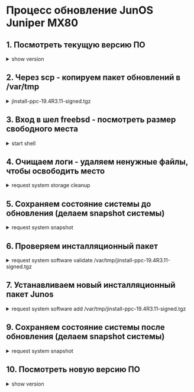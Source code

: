 # Процесс обновление JunOS Juniper MX80  


##  1. Посмотреть текущую версию ПО
<details><summary>show version</summary>
<p>

```bash
admin@MBR> show version 
	Hostname: MBR

	Model: mx80
	Junos: 15.1R7.8
	JUNOS Base OS boot [15.1R7.8]
	JUNOS Base OS Software Suite [15.1R7.8]
	JUNOS Crypto Software Suite [15.1R7.8]
	JUNOS Packet Forwarding Engine Support (MX80) [15.1R7.8]
	JUNOS Web Management [15.1R7.8]
	JUNOS Online Documentation [15.1R7.8]
	JUNOS Services Application Level Gateways [15.1R7.8]
	JUNOS Services Jflow Container package [15.1R7.8]
	JUNOS Services Stateful Firewall [15.1R7.8]
	JUNOS Services NAT [15.1R7.8]
	JUNOS Services RPM [15.1R7.8]
	JUNOS Services Captive Portal and Content Delivery Container package [15.1R7.8]
	JUNOS Macsec Software Suite [15.1R7.8]
	JUNOS Services Crypto [15.1R7.8]
	JUNOS Services IPSec [15.1R7.8]
	JUNOS Kernel Software Suite [15.1R7.8]
```
</p>
</details>

##  2. Через scp - копируем пакет обновлений в /var/tmp 
<details><summary>jinstall-ppc-19.4R3.11-signed.tgz</summary>
<p>
</p>
</details>

##  3. Вход в шел freebsd - посмотреть размер свободного места
<details><summary>start shell</summary>
<p>

```bash
admin@MBR> start shell    
	% ls -la /var/tmp
		total 789184
		drwxrwxrwt   7 root   field        512 Feb 15 18:53 .
		drwxr-xr-x  34 root   wheel       1024 Feb 16  2020 ..
		drwxr-xr-x   2 root   field        512 Feb 15 17:23 gres-tp
		drwxrwxrwx   2 root   wheel        512 Jan 24  2019 install
		-rw-r--r--   1 admin  field  403906746 Feb 11 16:34 jinstall-ppc-19.4R3.11-signed.tgz
		drwxrwxrwx   2 root   wheel        512 Feb 22  2018 pics
		-r--r--r--   1 root   field        237 Jan 24  2019 preinstall_boot_loader.conf
		drwxr-xr-x   2 root   field        512 Feb 15 17:23 rtsdb
		drwxrwxrwt   2 root   wheel        512 Jan 24  2019 vi.recover
	% df -h
		Filesystem             Size    Used   Avail Capacity  Mounted on
		/dev/da0s1a            885M    226M    588M    28%    /
		devfs                  1.0K    1.0K      0B   100%    /dev
		/dev/md0                63M     63M      0B   100%    /packages/mnt/jbase
		/dev/md1               260M    260M      0B   100%    /packages/mnt/jkernel-ppc-15.1R7.8
		/dev/md2               167M    167M      0B   100%    /packages/mnt/jpfe-MX80-15.1R7.8
		/dev/md3                12M     12M      0B   100%    /packages/mnt/jdocs-15.1R7.8
		/dev/md4               115M    115M      0B   100%    /packages/mnt/jroute-ppc-15.1R7.8
		/dev/md5                29M     29M      0B   100%    /packages/mnt/jcrypto-ppc-15.1R7.8
		/dev/md6               270K    270K      0B   100%    /packages/mnt/jmacsec-15.1R7.8
		/dev/md7                26M     26M      0B   100%    /packages/mnt/jweb-ppc-15.1R7.8
		/dev/md8               2.8G     10K    2.6G     0%    /tmp
		/dev/md9               2.8G    2.3M    2.6G     0%    /mfs
		/dev/da0s1e             98M     34K     90M     0%    /config
		procfs                 4.0K    4.0K      0B   100%    /proc
		/dev/da1s1f            2.8G    437M    2.2G    17%    /var
		/var/jails/rest-api    2.8G    437M    2.2G    17%    /packages/mnt/jroute-ppc-15.1R7.8/web-api/var
		/var/jail              2.8G    437M    2.2G    17%    /packages/mnt/jweb-ppc-15.1R7.8/jail/var
		/var/log               2.8G    437M    2.2G    17%    /packages/mnt/jweb-ppc-15.1R7.8/jail/var/log
		devfs                  1.0K    1.0K      0B   100%    /packages/mnt/jweb-ppc-15.1R7.8/jail/dev

```
</p>
</details>

##  4. Очищаем логи - удаляем ненужные файлы, чтобы освободить место
<details><summary>request system storage cleanup</summary>
<p>
</p>
</details>

##  5. Cохраняем состояние системы  до обновления (делаем snapshot системы)
<details><summary>request system snapshot </summary>
<p>
```bash
> request system snapshot 
	Verifying compatibility of destination media partitions...
	Running newfs (899MB) on internal media  / partition (da1s1a)...
	Running newfs (100MB) on internal media  /config partition (da1s1e)...
	Copying '/dev/da0s1a' to '/dev/da1s1a' .. (this may take a few minutes)
	Copying '/dev/da0s1e' to '/dev/da1s1e' .. (this may take a few minutes)
	The following filesystems were archived: / /config
```
</p>
</details>

##  6. Проверяем инсталляционный пакет
<details><summary>request system software validate /var/tmp/jinstall-ppc-19.4R3.11-signed.tgz</summary>
<p>
```bash
admin@MBR> request system software validate /var/tmp/jinstall-ppc-19.4R3.11-signed.tgz
	Checking compatibility with configurationalidate /var/tmp/jinstall-ppc-19.4R3.11-signed.tgz     
	Initializing...
	Using jbase-ppc-15.1R7.8
	Verified manifest signed by PackageProductionEc_2018 method ECDSA256+SHA256
	Using /var/tmp/jinstall-ppc-19.4R3.11-signed.tgz
	Verified jinstall-ppc-19.4R3.11.tgz signed by PackageProductionECP256_2020 method ECDSA256+SHA256
	Using jinstall-ppc-19.4R3.11.tgz
	Using jbundle-ppc-19.4R3.11.tgz
	Checking jbundle-ppc requirements on /
	Using jbase-ppc-19.4R3.11.tgz
	Verified manifest signed by PackageProductionECP256_2020 method ECDSA256+SHA256
	Verified jbase-ppc-19.4R3.11 signed by PackageProductionECP256_2020 method ECDSA256+SHA256
	Using /var/v/c/tmp/jbundle-ppc/jboot-ppc-19.4R3.11.tgz
	Using jcrypto-dp-support-19.4R3.11.tgz
	Verified manifest signed by PackageProductionECP256_2020 method ECDSA256+SHA256
	Verified jcrypto-dp-support-19.4R3.11 signed by PackageProductionECP256_2020 method ECDSA256+SHA256
	Using jcrypto-ppc-19.4R3.11.tgz
	Verified manifest signed by PackageProductionECP256_2020 method ECDSA256+SHA256
	Verified jcrypto-ppc-19.4R3.11 signed by PackageProductionECP256_2020 method ECDSA256+SHA256
	Using jdocs-19.4R3.11.tgz
	Verified manifest signed by PackageProductionECP256_2020 method ECDSA256+SHA256
	Verified jdocs-19.4R3.11 signed by PackageProductionECP256_2020 method ECDSA256+SHA256
	Using jkernel-ppc-19.4R3.11.tgz
	Verified manifest signed by PackageProductionECP256_2020 method ECDSA256+SHA256
	Verified jkernel-ppc-19.4R3.11 signed by PackageProductionECP256_2020 method ECDSA256+SHA256
	Using jmacsec-19.4R3.11.tgz
	Verified manifest signed by PackageProductionECP256_2020 method ECDSA256+SHA256
	Verified jmacsec-19.4R3.11 signed by PackageProductionECP256_2020 method ECDSA256+SHA256
	Using jpfe-ppc-19.4R3.11.tgz
	Verified SHA1 checksum of jpfe-ACX-19.4R3.11.tgz
	Verified SHA1 checksum of jpfe-MX104-19.4R3.11.tgz
	Verified SHA1 checksum of jpfe-MX80-19.4R3.11.tgz
	Verified manifest signed by PackageProductionECP256_2020 method ECDSA256+SHA256
	Verified jpfe-MX80-19.4R3.11 signed by PackageProductionECP256_2020 method ECDSA256+SHA256
	Using jroute-ppc-19.4R3.11.tgz
	Verified manifest signed by PackageProductionECP256_2020 method ECDSA256+SHA256
	Verified jroute-ppc-19.4R3.11 signed by PackageProductionECP256_2020 method ECDSA256+SHA256
	Using jsd-powerpc-19.4R3.11-jet-1.tgz
	Verified manifest signed by PackageProductionECP256_2020 method ECDSA256+SHA256
	Verified jsd-powerpc-19.4R3.11-jet-1 signed by PackageProductionECP256_2020 method ECDSA256+SHA256
	Using jsdn-powerpc-19.4R3.11.tgz
	Verified manifest signed by PackageProductionECP256_2020 method ECDSA256+SHA256
	Verified jsdn-powerpc-19.4R3.11 signed by PackageProductionECP256_2020 method ECDSA256+SHA256
	Using jservices-crypto-ppc-19.4R3.11.tgz
	Using jservices-ppc-19.4R3.11.tgz
	Using jweb-ppc-19.4R3.11.tgz
	Verified manifest signed by PackageProductionECP256_2020 method ECDSA256+SHA256
	Verified jweb-ppc-19.4R3.11 signed by PackageProductionECP256_2020 method ECDSA256+SHA256
	Using py-base-powerpc-19.4R3.11.tgz
	Verified py-base-powerpc-19.4R3.11 signed by PackageProductionECP256_2020 method ECDSA256+SHA256
	Verified manifest signed by PackageProductionECP256_2020 method ECDSA256+SHA256
	Verified py-base-powerpc-19.4R3.11 signed by PackageProductionECP256_2020 method ECDSA256+SHA256
	Using py-base2-powerpc-19.4R3.11.tgz
	Verified py-base2-powerpc-19.4R3.11 signed by PackageProductionECP256_2020 method ECDSA256+SHA256
	Verified manifest signed by PackageProductionECP256_2020 method ECDSA256+SHA256
	Verified py-base2-powerpc-19.4R3.11 signed by PackageProductionECP256_2020 method ECDSA256+SHA256
	Using py-extensions-powerpc-19.4R3.11.tgz
	Verified py-extensions-powerpc-19.4R3.11 signed by PackageProductionECP256_2020 method ECDSA256+SHA256
	Verified manifest signed by PackageProductionECP256_2020 method ECDSA256+SHA256
	Verified py-extensions-powerpc-19.4R3.11 signed by PackageProductionECP256_2020 method ECDSA256+SHA256
	Using py-extensions2-powerpc-19.4R3.11.tgz
	Verified py-extensions2-powerpc-19.4R3.11 signed by PackageProductionECP256_2020 method ECDSA256+SHA256
	Verified manifest signed by PackageProductionECP256_2020 method ECDSA256+SHA256
	Verified py-extensions2-powerpc-19.4R3.11 signed by PackageProductionECP256_2020 method ECDSA256+SHA256
	Hardware Database regeneration succeeded
	Validating against /config/juniper.conf.gz
	mgd: commit complete
	Validation succeeded
```
</p>
</details>

##  7. Устанавливаем новый инсталляционный пакет Junos
<details><summary>request system software add /var/tmp/jinstall-ppc-19.4R3.11-signed.tgz</summary>
<p>
```bash
admin@MBR> request system software add /var/tmp/jinstall-ppc-19.4R3.11-signed.tgz          
	NOTICE: Validating configuration against jinstall-ppc-19.4R3.11-signed.tgz.
	NOTICE: Use the 'no-validate' option to skip this if desired.
	Checking compatibility with configuration
	Initializing...
	Using jbase-ppc-15.1R7.8
	Verified manifest signed by PackageProductionEc_2018 method ECDSA256+SHA256
	Using /var/tmp/jinstall-ppc-19.4R3.11-signed.tgz
	Verified jinstall-ppc-19.4R3.11.tgz signed by PackageProductionECP256_2020 method ECDSA256+SHA256
	Using jinstall-ppc-19.4R3.11.tgz
	Using jbundle-ppc-19.4R3.11.tgz
	Checking jbundle-ppc requirements on /
	Using jbase-ppc-19.4R3.11.tgz
	Verified manifest signed by PackageProductionECP256_2020 method ECDSA256+SHA256
	Verified jbase-ppc-19.4R3.11 signed by PackageProductionECP256_2020 method ECDSA256+SHA256
	Using /var/v/c/tmp/jbundle-ppc/jboot-ppc-19.4R3.11.tgz
	Using jcrypto-dp-support-19.4R3.11.tgz
	Verified manifest signed by PackageProductionECP256_2020 method ECDSA256+SHA256
	Verified jcrypto-dp-support-19.4R3.11 signed by PackageProductionECP256_2020 method ECDSA256+SHA256
	Using jcrypto-ppc-19.4R3.11.tgz
	Verified manifest signed by PackageProductionECP256_2020 method ECDSA256+SHA256
	Verified jcrypto-ppc-19.4R3.11 signed by PackageProductionECP256_2020 method ECDSA256+SHA256
	Using jdocs-19.4R3.11.tgz
	Verified manifest signed by PackageProductionECP256_2020 method ECDSA256+SHA256
	Verified jdocs-19.4R3.11 signed by PackageProductionECP256_2020 method ECDSA256+SHA256
	Using jkernel-ppc-19.4R3.11.tgz
	Verified manifest signed by PackageProductionECP256_2020 method ECDSA256+SHA256
	Verified jkernel-ppc-19.4R3.11 signed by PackageProductionECP256_2020 method ECDSA256+SHA256
	Using jmacsec-19.4R3.11.tgz
	Verified manifest signed by PackageProductionECP256_2020 method ECDSA256+SHA256
	Verified jmacsec-19.4R3.11 signed by PackageProductionECP256_2020 method ECDSA256+SHA256
	Using jpfe-ppc-19.4R3.11.tgz
	Verified SHA1 checksum of jpfe-ACX-19.4R3.11.tgz
	Verified SHA1 checksum of jpfe-MX104-19.4R3.11.tgz
	Verified SHA1 checksum of jpfe-MX80-19.4R3.11.tgz
	Verified manifest signed by PackageProductionECP256_2020 method ECDSA256+SHA256
	Verified jpfe-MX80-19.4R3.11 signed by PackageProductionECP256_2020 method ECDSA256+SHA256
	Using jroute-ppc-19.4R3.11.tgz
	Verified manifest signed by PackageProductionECP256_2020 method ECDSA256+SHA256
	Verified jroute-ppc-19.4R3.11 signed by PackageProductionECP256_2020 method ECDSA256+SHA256
	Using jsd-powerpc-19.4R3.11-jet-1.tgz
	Verified manifest signed by PackageProductionECP256_2020 method ECDSA256+SHA256
	Verified jsd-powerpc-19.4R3.11-jet-1 signed by PackageProductionECP256_2020 method ECDSA256+SHA256
	Using jsdn-powerpc-19.4R3.11.tgz
	Verified manifest signed by PackageProductionECP256_2020 method ECDSA256+SHA256
	Verified jsdn-powerpc-19.4R3.11 signed by PackageProductionECP256_2020 method ECDSA256+SHA256
	Using jservices-crypto-ppc-19.4R3.11.tgz
	Using jservices-ppc-19.4R3.11.tgz
	Using jweb-ppc-19.4R3.11.tgz
	Verified manifest signed by PackageProductionECP256_2020 method ECDSA256+SHA256
	Verified jweb-ppc-19.4R3.11 signed by PackageProductionECP256_2020 method ECDSA256+SHA256
	Using py-base-powerpc-19.4R3.11.tgz
	Verified py-base-powerpc-19.4R3.11 signed by PackageProductionECP256_2020 method ECDSA256+SHA256
	Verified manifest signed by PackageProductionECP256_2020 method ECDSA256+SHA256
	Verified py-base-powerpc-19.4R3.11 signed by PackageProductionECP256_2020 method ECDSA256+SHA256
	Using py-base2-powerpc-19.4R3.11.tgz
	Verified py-base2-powerpc-19.4R3.11 signed by PackageProductionECP256_2020 method ECDSA256+SHA256
	Verified manifest signed by PackageProductionECP256_2020 method ECDSA256+SHA256
	Verified py-base2-powerpc-19.4R3.11 signed by PackageProductionECP256_2020 method ECDSA256+SHA256
	Using py-extensions-powerpc-19.4R3.11.tgz
	Verified py-extensions-powerpc-19.4R3.11 signed by PackageProductionECP256_2020 method ECDSA256+SHA256
	Verified manifest signed by PackageProductionECP256_2020 method ECDSA256+SHA256
	Verified py-extensions-powerpc-19.4R3.11 signed by PackageProductionECP256_2020 method ECDSA256+SHA256
	Using py-extensions2-powerpc-19.4R3.11.tgz
	Verified py-extensions2-powerpc-19.4R3.11 signed by PackageProductionECP256_2020 method ECDSA256+SHA256
	Verified manifest signed by PackageProductionECP256_2020 method ECDSA256+SHA256
	Verified py-extensions2-powerpc-19.4R3.11 signed by PackageProductionECP256_2020 method ECDSA256+SHA256
	Hardware Database regeneration succeeded
	Validating against /config/juniper.conf.gz
	mgd: commit complete
	Validation succeeded
	Installing package '/var/tmp/jinstall-ppc-19.4R3.11-signed.tgz' ...
	Verified jinstall-ppc-19.4R3.11.tgz signed by PackageProductionECP256_2020 method ECDSA256+SHA256
	Adding jinstall-ppc...

	WARNING:     This package will load JUNOS 19.4R3.11 software.
	WARNING:     It will save JUNOS configuration files, and SSH keys
	WARNING:     (if configured), but erase all other files and information
	WARNING:     stored on this machine.  It will attempt to preserve dumps
	WARNING:     and log files, but this can not be guaranteed.  This is the
	WARNING:     pre-installation stage and all the software is loaded when
	WARNING:     you reboot the system.
	
	Saving the config files ...
	NOTICE: uncommitted changes have been saved in /var/db/config/juniper.conf.pre-install
	Installing the bootstrap installer ...
	
	WARNING:     A REBOOT IS REQUIRED TO LOAD THIS SOFTWARE CORRECTLY. Use the
	WARNING:     'request system reboot' command when software installation is
	WARNING:     complete. To abort the installation, do not reboot your system,
	WARNING:     instead use the 'request system software delete jinstall'
	WARNING:     command as soon as this operation completes.
	
	Saving package file in /var/sw/pkg/jinstall-ppc-19.4R3.11-signed.tgz ...
	Saving state for rollback ...
```
</p>
</details>

##  8. Перезагружаем систему
<details><summary>request system reboot</summary>
<p>
​```bash
request system reboot
   ==================================================================================

		MBR
	 (ttyu0)
	
		login:
		MBR
	 (ttyu0)
	
		login:
		MBR
	 (ttyu0)
	
		login: 
		MBR
	 (ttyu0)
	
		logiadmin
		Password:
	
		--- JUNOS 15.1R7.8 built 2018-04-27 20:48:29 UTC
		admin@MBR
	>                                                                                                                                                                                                                              
		*** FINAL System shutdown message from admin@MBR
	 ***
	
		System going down IMMEDIATELY


		FWaiting (max 60 seconds) for system process `vnlru_mem' to stop...done
		Waiting (max 60 seconds) for system process `vnlru' to stop...done
		Waiting (max 60 seconds) for system process `bufdaemon' to stop...done
		Waiting (max 60 seconds) for system process `syncer' to stop...
		Syncing disks, vnodes remaining...0 0 0 done
	
		syncing disks... All buffers synced.
		Uptime: 365d14h47m17s
		recorded reboot as normal shutdown
		Rebooting...
		I2C:   ready


		U-Boot 1.1.6 (Feb  3 2010 - 11:57:02)
	
		CPU:   8572, Version: 2.1, (0x80e00021)
		Core0:  E500, Version: 3.0, (0x80210030)
		Clock Configuration:
		       CPU0:1333 MHz,        CPU1:1333 MHz, CCB: 533 MHz,
		       DDR: 267 MHz (533 MT/s data rate) (Synchronous), LBC:  33 MHz
		L1:    D-cache 32 kB enabled
		       I-cache 32 kB enabled
		Board: MX80 1.12
		CPLD:  Version 0x1d
		DRAM:  Initializing  -     DDR: 2048 MB
		Testing DRAM from 0x00000000 to 0x80000000
		DRAM test phase 1:
		DRAM test phase 2:
		DRAM test passed.
		Now running in RAM - U-Boot at: 0ffa0000
		Enable CPLD Watchdog
		POST: U-boot memory location PASSED
	
		Scaning PCIE bus:
	
		Scanning PCI Express` Bus .. for bus 0
		    Found(0.0.0), (0x1957,0x41) Class(0xb20) :MPC8572 PCIE Controller
		    BAR0 = 0xc0000000
	
		Scanning PCI Express` Bus .. for bus 1
		    Found(1.0.0), (0x10b5,0x8112) Class(0x604) :PEX8112 PCIe-to-PCI Bridge
		    BAR0 = 0xc0100000    BAR1 = 0x0
	
		Scanning PCI Express` Bus .. for bus 2
		    Found(2.1.0), (0x1033,0x35) Class(0xc03) :uPD720101/2 USB(OHCI) Controller
		    BAR0 = 0xc0200000
		    Found(2.1.1), (0x1033,0xe0) Class(0xc03) :uPD720101/2 USB(EHCI) Controller
		    BAR0 = 0xc0201000
		 ----------- PCIE scan complete, last bus = 2 ------------
	
		FLASH:  8 MB
		L2 cache 1MB: enabled
		In:    serial
		Out:   serial
		Err:   serial
		USB:   scanning bus for devices... 3 USB Device(s) found
		       scanning bus for storage devices... 2 Storage Device(s) found
		Net:   fxp0: PHY is Marvell 88E1112S (1410c97)
		me0, em0, fxp0 [PRIME], em1


		ELF file is 32 bit
		Loading .text @ 0x00010080 (176156 bytes)
		Loading .rodata @ 0x0003b09c (14008 bytes)
		Loading .rodata.str1.4 @ 0x0003e754 (15716 bytes)
		Loading set_Xcommand_set @ 0x000424b8 (88 bytes)
		Loading .rodata.cst4 @ 0x00042510 (12 bytes)
		Loading .data @ 0x00043000 (13896 bytes)
		Loading .sdata @ 0x00046648 (80 bytes)
		Clearing .sbss @ 0x00046698 (264 bytes)
		Clearing .bss @ 0x000467a0 (9232 bytes)
		## Starting application at 0x00010080 ...
		Consoles: U-Boot console
		Will try to boot from
		USB
		nand-flash0
		nand-flash1
	
		FreeBSD/PowerPC U-Boot bootstrap loader, Revision 2.2
		(vaidyasd@svl-junos-pool69.juniper.net, Wed Feb  3 09:50:07 PST 2010)
		Memory: 2048MB
		Trying to boot from nand-flash0
		Loading /boot/defaults/loader.conf
		/boot/installer text=0x85f194 data=0x58ec8+0xac700 syms=[0x4+0x7a680+0x4+0xbed0a]
		|
		Hit [Enter] to boot immediately, or space bar for command prompt.
		Booting [/boot/installer]...
		Kernel entry at 0xa00000e0 ...
		GDB: debug ports: uart
		GDB: current port: uart
		KDB: debugger backends: ddb gdb
		KDB: current backend: ddb
		platform_early_bootinit: MX-PPC Series Early Boot Initialization
		mxppc_set_re_type: hw.board.type is MX80
		mxppc_set_re_type: REtype:78, model:mx80, model:MX80, i2cid:2447
		WDOG initialized
		Copyright (c) 1996-2020, Juniper Networks, Inc.
		All rights reserved.
		Copyright (c) 1992-2007 The FreeBSD Project.
		Copyright (c) 1979, 1980, 1983, 1986, 1988, 1989, 1991, 1992, 1993, 1994
		        The Regents of the University of California. All rights reserved.
		FreeBSD is a registered trademark of The FreeBSD Foundation.
		JUNOS 19.4R3.11 #0: 2020-10-08 21:55:46 UTC
		    builder@qnc-jre-emake1t.juniper.net:/volume/build/junos/19.4/release/19.4R3.11/obj/powerpc/junos/bsd/kernels/MFS-PPC/kernel
		Timecounter "decrementer" frequency 66666666 Hz quality 0
		cpu0: Freescale e500v2 core revision 3.0
		cpu0: HID0 80004000<EMCP,TBEN>
		real memory  = 2084569088 (1988 MB)
		avail memory = 2044055552 (1949 MB)
		netisr_init: forcing maxthreads from 4 to 1
		ETHERNET SOCKET BRIDGE initialising
		Initializing M/T/EX platform properties ..
		nexus0: <Powerpc Nexus device>
		ocpbus0: <on-chip peripheral bus> on nexus0
		openpic0: <OpenPIC in on-chip peripheral bus> iomem 0xf7f40000-0xf7f600b3 on ocpbus0
		uart0: <16550 or compatible> iomem 0xf7f04500-0xf7f0450f irq 58 on ocpbus0
		uart0: console (9600,n,8,1)
		uart1: <16550 or compatible> iomem 0xf7f04600-0xf7f0460f irq 58 on ocpbus0
		lbc0: <Freescale Local Bus Controller> iomem 0xf7f05000-0xf7f05fff,0xf8000000-0xffffffff irq 20,21,22,24 on ocpbus0
		cfi0: <AMD/Fujitsu - 8MB> iomem 0xff800000-0xffffffff on lbc0
		tbbcpld0 iomem 0xff700000-0xff7fffff on lbc0
		tbbcpld_attach: 1st IRQ alloc; start:4 end:4 flags:7
		tbbcpld_attach: 2st IRQ alloc; start:6 end:6 flags:7
		uart2: <16750 or compatible> iomem 0xff600000-0xff600007 on lbc0
		i2c0: <MPC85XX OnChip i2c Controller> iomem 0xf7f03000-0xf7f03014 irq 59 on ocpbus0
		ds1672 rtc0: <DS1672 RTC> on i2c0
		i2c1: <MPC85XX OnChip i2c Controller> iomem 0xf7f03100-0xf7f03114 irq 59 on ocpbus0
		tsec0: <eTSEC ethernet controller> iomem 0xf7f24000-0xf7f24fff irq 45,46,50 on ocpbus0
		tsec0: hardware MAC address 02:00:00:00:00:0b
		miibus0: <MII bus> on tsec0
		gentbi0: <Generic ten-bit interface> on miibus0
		gentbi0:  1000baseSX-FDX, 1000baseT-FDX, auto
		tsec1: <eTSEC ethernet controller> iomem 0xf7f25000-0xf7f25fff irq 51,52,56 on ocpbus0
		tsec1: hardware MAC address 02:00:00:00:00:04
		miibus1: <MII bus> on tsec1
		gentbi1: <Generic ten-bit interface> on miibus1
		gentbi1:  1000baseSX-FDX, 1000baseT-FDX, auto
		tsec2: <eTSEC ethernet controller> iomem 0xf7f26000-0xf7f26fff irq 47,48,49 on ocpbus0
		tsec2: hardware MAC address 5c:5e:ab:09:61:ff
		miibus2: <MII bus> on tsec2
		e1000phy0: <Marvell 88E1112 Gigabit PHY> on miibus2
		e1000phy0:  10baseT, 10baseT-FDX, 100baseTX, 100baseTX-FDX, 1000baseTX-FDX, auto
		tsec3: <eTSEC ethernet controller> iomem 0xf7f27000-0xf7f27fff irq 53,54,55 on ocpbus0
		tsec3: hardware MAC address 02:00:02:00:00:04
		miibus3: <MII bus> on tsec3
		gentbi2: <Generic ten-bit interface> on miibus3
		gentbi2:  1000baseSX-FDX, 1000baseT-FDX, auto
		pcib0: <Freescale MPC8572 PCI Express host controller> iomem 0xf7f09000-0xf7f09fff,0xe8000000-0xebffffff on ocpbus0
		pci0: <PCI bus> on pcib0
		pcib1: <PCI-PCI bridge> mem 0xe8000000-0xe80fffff at device 0.0 on pci0
		pci1: <PCI bus> on pcib1
		pcib2: <PCI-PCI bridge> mem 0xe8100000-0xe810ffff irq 0 at device 0.0 on pci1
		pci2: <PCI bus> on pcib2
		pci2: <serial bus, USB> at device 1.0 (no driver attached)
		ehci0: <NEC uPD 72010x USB 2.0 controller> mem 0xe8200000-0xe82000ff irq 21 at device 1.1 on pci2
		usb0: EHCI version 1.0
		usb0: <NEC uPD 72010x USB 2.0 controller> on ehci0
		usb0: USB revision 2.0
		uhub0: NEC EHCI root hub, class 9/0, rev 2.00/1.00, addr 1
		uhub0: 3 ports with 3 removable, self powered
		umass0: ATP Electronics ATP IG eUSB SSD, rev 2.00/11.00, addr 2
		umass1: ATP Electronics ATP IG eUSB SSD, rev 2.00/11.00, addr 3
		Initializing product: 88 ..
		Initializing MX-PPC platform mastership..
		Registering tcp_platform_dependent = tcp_handle_special_ports
		md0: Preloaded image </boot/modules/mdimg> 32723456 bytes at 0xa0a9e95c
		da0 at umass-sim0 bus 0 target 0 lun 0
		da0: <ATP ATP IG eUSB SSD 1100> Fixed Direct Access SCSI-0 device
		da0: 40.000MB/s transfers
		da0: 3920MB (8028160 512 byte sectors: 255H 63S/T 499C)
		da1 at umass-sim1 bus 1 target 0 lun 0
		da1: <ATP ATP IG eUSB SSD 1100> Fixed Direct Access SCSI-0 device
		da1: 40.000MB/s transfers
		da1: 3920MB (8028160 512 byte sectors: 255H 63S/T 499C)
		Kernel thread "wkupdaemon" (pid 52) exited prematurely.
		Trying to mount root from cd9660:/dev/md0
		Disabling watchdog
		=================== Bootstrap installer starting ===================
		Initialized the environment
		Routing engine model is RE-MX80
		HW model is Freescale e500v2 core
		Discovered that flash disk = da0 , hard disk = da1
		** /dev/da0s1a
		** Last Mounted on /mnt
		** Phase 1 - Check Blocks and Sizes
		** Phase 2 - Check Pathnames
		** Phase 3 - Check Connectivity
		** Phase 4 - Check Reference Counts
		** Phase 5 - Check Cyl groups
		1877 files, 126380 used, 326560 free (56 frags, 40813 blocks, 0.0% fragmentation)
		** /dev/da0s1e
		** Last Mounted on /config
		** Phase 1 - Check Blocks and Sizes
		** Phase 2 - Check Pathnames
		** Phase 3 - Check Connectivity
		** Phase 4 - Check Reference Counts
		** Phase 5 - Check Cyl groups
		9 files, 17 used, 50264 free (16 frags, 6281 blocks, 0.0% fragmentation)
		** /dev/da1s1a
		** Last Mounted on /tmp/.snp5531/mnt
		** Phase 1 - Check Blocks and Sizes
		** Phase 2 - Check Pathnames
		** Phase 3 - Check Connectivity
		** Phase 4 - Check Reference Counts
		** Phase 5 - Check Cyl groups
		1862 files, 115856 used, 337336 free (16 frags, 42165 blocks, 0.0% fragmentation)
		** /dev/da1s1e
		** Last Mounted on /tmp/.snp5531/mnt
		** Phase 1 - Check Blocks and Sizes
		** Phase 2 - Check Pathnames
		** Phase 3 - Check Connectivity
		** Phase 4 - Check Reference Counts
		** Phase 5 - Check Cyl groups
		9 files, 13 used, 50488 free (16 frags, 6309 blocks, 0.0% fragmentation)
		** /dev/da1s1f
		** Last Mounted on /var
		** Phase 1 - Check Blocks and Sizes
		** Phase 2 - Check Pathnames
		** Phase 3 - Check Connectivity
		** Phase 4 - Check Reference Counts
		** Phase 5 - Check Cyl groups
		582 files, 622519 used, 845708 free (788 frags, 105615 blocks, 0.1% fragmentation)
		Disk to install is da0
		mfs: available=3921376
		hw.physmem: 2139095040
		hw.usermem: 2073767936
		hw.realmem: 2084569088
		Using 3921376 for /tmp
		Setting ospackage=jboot-ppc-19.4R3.11.tgz, configpackage=configs-19.4R3.11.tgz
		Setting packlist=jbundle-ppc-19.4R3.11.tgz
		Partitioning da0 ...
		******* Working on device /dev/da0 *******
		Installing disk label on da0s1
		Running newfs on da0s1a...
		/dev/da0s1a: 899.2MB (1841556 sectors) block size 16384, fragment size 2048
		        using 5 cylinder groups of 183.62MB, 11752 blks, 23552 inodes.
		super-block backups (for fsck -b #) at:
		 32, 376096, 752160, 1128224, 1504288
		Running newfs on da0s1e...
		/dev/da0s1e: 99.9MB (204616 sectors) block size 16384, fragment size 2048
		        using 4 cylinder groups of 24.98MB, 1599 blks, 3200 inodes.
		super-block backups (for fsck -b #) at:
		 32, 51200, 102368, 153536
		Clearing the last sector of da0s1a...
		Clearing the last sector of da0s1e...
		chflags: not found
		Installing JUNOS on da0...
		Adding jbase...
		Mounted jbase on /mnt/packages/mnt/jbase (/dev/md2)
		Restoring backed up configurations...
		Adding jbundle-ppc-19.4R3.11.tgz...
		Checking package integrity...
		Running requirements check first for jbundle-ppc-19.4R3.11...
		Running pre-install for jbundle-ppc-19.4R3.11...
		Installing jbundle-ppc-19.4R3.11 in /var/tmp/jbundle-ppc-19.4R3.11.tgz.1...
		Running post-install for jbundle-ppc-19.4R3.11...
		Verified SHA1 checksum of jbase-ppc-19.4R3.11.tgz
		Verified SHA1 checksum of jboot-ppc-19.4R3.11.tgz
		Verified SHA1 checksum of jcrypto-dp-support-19.4R3.11.tgz
		Verified SHA1 checksum of jcrypto-ppc-19.4R3.11.tgz
		Verified SHA1 checksum of jdocs-19.4R3.11.tgz
		Verified SHA1 checksum of jkernel-ppc-19.4R3.11.tgz
		Verified SHA1 checksum of jmacsec-19.4R3.11.tgz
		Verified SHA1 checksum of jpfe-ppc-19.4R3.11.tgz
		Verified SHA1 checksum of jroute-ppc-19.4R3.11.tgz
		Verified SHA1 checksum of jsd-powerpc-19.4R3.11-jet-1.tgz
		Verified SHA1 checksum of jsdn-powerpc-19.4R3.11.tgz
		Verified SHA1 checksum of jservices-crypto-ppc-19.4R3.11.tgz
		Verified SHA1 checksum of jservices-ppc-19.4R3.11.tgz
		Verified SHA1 checksum of jweb-ppc-19.4R3.11.tgz
		Adding jcrypto-ppc...
		Adding jpfe-ppc...
		Adding jweb-ppc...
		Adding jdocs...
		Adding jsdn-powerpc...
		Adding jservices-ppc...
		Installing new jservices-alg ...
		Verified jservices-alg-xlp64-19.4R3.11.tgz signed by PackageProductionECP256_2020 method ECDSA256+SHA256
		Verified jservices-alg-19.4R3.11.tgz signed by PackageProductionECP256_2020 method ECDSA256+SHA256
		Creating /opt/sdk/service-packages/jservices-alg ...
		Storing jservices-alg-xlp64-19.4R3.11.tgz in /var/sw/pkg ...
		Link: /opt/sdk/service-packages/jservices-alg/jservices-alg-xlp64 -> /var/sw/pkg/jservices-alg-xlp64-19.4R3.11.tgz...
		Installing new jservices-cos ...
		Verified jservices-cos-xlp64-19.4R3.11.tgz signed by PackageProductionECP256_2020 method ECDSA256+SHA256
		Verified jservices-cos-19.4R3.11.tgz signed by PackageProductionECP256_2020 method ECDSA256+SHA256
		Creating /opt/sdk/service-packages/jservices-cos ...
		Storing jservices-cos-xlp64-19.4R3.11.tgz in /var/sw/pkg ...
		Link: /opt/sdk/service-packages/jservices-cos/jservices-cos-xlp64 -> /var/sw/pkg/jservices-cos-xlp64-19.4R3.11.tgz...
		Installing new jservices-jflow ...
		Verified jservices-jflow-xlp64-19.4R3.11.tgz signed by PackageProductionECP256_2020 method ECDSA256+SHA256
		Verified jservices-jflow-19.4R3.11.tgz signed by PackageProductionECP256_2020 method ECDSA256+SHA256
		Creating /opt/sdk/service-packages/jservices-jflow ...
		Storing jservices-jflow-xlp64-19.4R3.11.tgz in /var/sw/pkg ...
		Link: /opt/sdk/service-packages/jservices-jflow/jservices-jflow-xlp64 -> /var/sw/pkg/jservices-jflow-xlp64-19.4R3.11.tgz...
		Installing new jservices-sfw ...
		Verified jservices-sfw-xlp64-19.4R3.11.tgz signed by PackageProductionECP256_2020 method ECDSA256+SHA256
		Verified jservices-sfw-19.4R3.11.tgz signed by PackageProductionECP256_2020 method ECDSA256+SHA256
		Creating /opt/sdk/service-packages/jservices-sfw ...
		Storing jservices-sfw-xlp64-19.4R3.11.tgz in /var/sw/pkg ...
		Link: /opt/sdk/service-packages/jservices-sfw/jservices-sfw-xlp64 -> /var/sw/pkg/jservices-sfw-xlp64-19.4R3.11.tgz...
		Installing new jservices-nat ...
		Verified jservices-nat-xlp64-19.4R3.11.tgz signed by PackageProductionECP256_2020 method ECDSA256+SHA256
		Verified jservices-nat-19.4R3.11.tgz signed by PackageProductionECP256_2020 method ECDSA256+SHA256
		Creating /opt/sdk/service-packages/jservices-nat ...
		Storing jservices-nat-xlp64-19.4R3.11.tgz in /var/sw/pkg ...
		Link: /opt/sdk/service-packages/jservices-nat/jservices-nat-xlp64 -> /var/sw/pkg/jservices-nat-xlp64-19.4R3.11.tgz...
		Installing new jservices-rpm ...
		Verified jservices-rpm-xlp64-19.4R3.11.tgz signed by PackageProductionECP256_2020 method ECDSA256+SHA256
		Verified jservices-rpm-19.4R3.11.tgz signed by PackageProductionECP256_2020 method ECDSA256+SHA256
		Creating /opt/sdk/service-packages/jservices-rpm ...
		Storing jservices-rpm-xlp64-19.4R3.11.tgz in /var/sw/pkg ...
		Link: /opt/sdk/service-packages/jservices-rpm/jservices-rpm-xlp64 -> /var/sw/pkg/jservices-rpm-xlp64-19.4R3.11.tgz...
		Installing new jservices-softwire ...
		Verified jservices-softwire-xlp64-19.4R3.11.tgz signed by PackageProductionECP256_2020 method ECDSA256+SHA256
		Verified jservices-softwire-19.4R3.11.tgz signed by PackageProductionECP256_2020 method ECDSA256+SHA256
		Creating /opt/sdk/service-packages/jservices-softwire ...
		Storing jservices-softwire-xlp64-19.4R3.11.tgz in /var/sw/pkg ...
		Link: /opt/sdk/service-packages/jservices-softwire/jservices-softwire-xlp64 -> /var/sw/pkg/jservices-softwire-xlp64-19.4R3.11.tgz...
		Installing new jservices-cpcd ...
		Verified jservices-cpcd-xlp64-19.4R3.11.tgz signed by PackageProductionECP256_2020 method ECDSA256+SHA256
		Verified jservices-cpcd-19.4R3.11.tgz signed by PackageProductionECP256_2020 method ECDSA256+SHA256
		Creating /opt/sdk/service-packages/jservices-cpcd ...
		Storing jservices-cpcd-xlp64-19.4R3.11.tgz in /var/sw/pkg ...
		Link: /opt/sdk/service-packages/jservices-cpcd/jservices-cpcd-xlp64 -> /var/sw/pkg/jservices-cpcd-xlp64-19.4R3.11.tgz...
		Adding jmacsec...
		Adding jservices-crypto-ppc...
		Installing new jservices-crypto-base ...
		Verified jservices-crypto-base-xlp64-19.4R3.11.tgz signed by PackageProductionECP256_2020 method ECDSA256+SHA256
		Verified jservices-crypto-base-19.4R3.11.tgz signed by PackageProductionECP256_2020 method ECDSA256+SHA256
		Creating /opt/sdk/service-packages/jservices-crypto-base ...
		Storing jservices-crypto-base-xlp64-19.4R3.11.tgz in /var/sw/pkg ...
		Link: /opt/sdk/service-packages/jservices-crypto-base/jservices-crypto-base-xlp64 -> /var/sw/pkg/jservices-crypto-base-xlp64-19.4R3.11.tgz...
		Installing new jservices-ipsec ...
		Verified jservices-ipsec-xlp64-19.4R3.11.tgz signed by PackageProductionECP256_2020 method ECDSA256+SHA256
		Verified jservices-ipsec-19.4R3.11.tgz signed by PackageProductionECP256_2020 method ECDSA256+SHA256
		Creating /opt/sdk/service-packages/jservices-ipsec ...
		Storing jservices-ipsec-xlp64-19.4R3.11.tgz in /var/sw/pkg ...
		Link: /opt/sdk/service-packages/jservices-ipsec/jservices-ipsec-xlp64 -> /var/sw/pkg/jservices-ipsec-xlp64-19.4R3.11.tgz...
		Installing new jservices-rtcom ...
		Verified jservices-rtcom-xlp64-19.4R3.11.tgz signed by PackageProductionECP256_2020 method ECDSA256+SHA256
		Verified jservices-rtcom-19.4R3.11.tgz signed by PackageProductionECP256_2020 method ECDSA256+SHA256
		Creating /opt/sdk/service-packages/jservices-rtcom ...
		Storing jservices-rtcom-xlp64-19.4R3.11.tgz in /var/sw/pkg ...
		Link: /opt/sdk/service-packages/jservices-rtcom/jservices-rtcom-xlp64 -> /var/sw/pkg/jservices-rtcom-xlp64-19.4R3.11.tgz...
		Installing new jservices-ssl ...
		Verified jservices-ssl-xlp64-19.4R3.11.tgz signed by PackageProductionECP256_2020 method ECDSA256+SHA256
		Verified jservices-ssl-19.4R3.11.tgz signed by PackageProductionECP256_2020 method ECDSA256+SHA256
		Creating /opt/sdk/service-packages/jservices-ssl ...
		Storing jservices-ssl-xlp64-19.4R3.11.tgz in /var/sw/pkg ...
		Link: /opt/sdk/service-packages/jservices-ssl/jservices-ssl-xlp64 -> /var/sw/pkg/jservices-ssl-xlp64-19.4R3.11.tgz...
		Installing new jservices-tcp-log ...
		Verified jservices-tcp-log-xlp64-19.4R3.11.tgz signed by PackageProductionECP256_2020 method ECDSA256+SHA256
		Verified jservices-tcp-log-19.4R3.11.tgz signed by PackageProductionECP256_2020 method ECDSA256+SHA256
		Creating /opt/sdk/service-packages/jservices-tcp-log ...
		Storing jservices-tcp-log-xlp64-19.4R3.11.tgz in /var/sw/pkg ...
		Link: /opt/sdk/service-packages/jservices-tcp-log/jservices-tcp-log-xlp64 -> /var/sw/pkg/jservices-tcp-log-xlp64-19.4R3.11.tgz...
		Adding jcrypto-dp-support...
		Adding py-base-powerpc...
		Adding py-base2-powerpc...
		Adding py-extensions-powerpc...
		Adding py-extensions2-powerpc...
		Adding jsd-powerpc-19.4R3.11-jet...
		Adding jkernel-ppc...
		Adding jroute-ppc...
		Unmounted /mnt/packages/mnt/jbase
		machdep.bootsuccess: 0 -> 1
		machdep.nextbootdev: usb -> nand-flash0
		Waiting (max 60 seconds) for system process `vnlru' to stop...done
		Waiting (max 60 seconds) for system process `vnlru_mem' to stop...done
		Waiting (max 60 seconds) for system process `bufdaemon' to stop...done
		Waiting (max 60 seconds) for system process `syncer' to stop...
		Syncing disks, vnodes remaining...0 0 done
	
		syncing disks... All buffers synced.
		Uptime: 11m59s
		Rebooting...
		I2C:   ready


		U-Boot 1.1.6 (Feb  3 2010 - 11:57:02)
	
		CPU:   8572, Version: 2.1, (0x80e00021)
		Core0:  E500, Version: 3.0, (0x80210030)
		Clock Configuration:
		       CPU0:1333 MHz,        CPU1:1333 MHz, CCB: 533 MHz,
		       DDR: 267 MHz (533 MT/s data rate) (Synchronous), LBC:  33 MHz
		L1:    D-cache 32 kB enabled
		       I-cache 32 kB enabled
		Board: MX80 1.12
		CPLD:  Version 0x1d
		DRAM:  Initializing  -     DDR: 2048 MB
		Testing DRAM from 0x00000000 to 0x80000000
		DRAM test phase 1:
		DRAM test phase 2:
		DRAM test passed.
		Now running in RAM - U-Boot at: 0ffa0000
		Enable CPLD Watchdog
		POST: U-boot memory location PASSED
	
		Scaning PCIE bus:
	
		Scanning PCI Express` Bus .. for bus 0
		    Found(0.0.0), (0x1957,0x41) Class(0xb20) :MPC8572 PCIE Controller
		    BAR0 = 0xc0000000
	
		Scanning PCI Express` Bus .. for bus 1
		    Found(1.0.0), (0x10b5,0x8112) Class(0x604) :PEX8112 PCIe-to-PCI Bridge
		    BAR0 = 0xc0100000    BAR1 = 0x0
	
		Scanning PCI Express` Bus .. for bus 2
		    Found(2.1.0), (0x1033,0x35) Class(0xc03) :uPD720101/2 USB(OHCI) Controller
		    BAR0 = 0xc0200000
		    Found(2.1.1), (0x1033,0xe0) Class(0xc03) :uPD720101/2 USB(EHCI) Controller
		    BAR0 = 0xc0201000
		 ----------- PCIE scan complete, last bus = 2 ------------
	
		FLASH:  8 MB
		L2 cache 1MB: enabled
		In:    serial
		Out:   serial
		Err:   serial
		USB:   scanning bus for devices... 3 USB Device(s) found
		       scanning bus for storage devices... 2 Storage Device(s) found
		Net:   fxp0: PHY is Marvell 88E1112S (1410c97)
		me0, em0, fxp0 [PRIME], em1


		ELF file is 32 bit
		Loading .text @ 0x00010080 (176156 bytes)
		Loading .rodata @ 0x0003b09c (14008 bytes)
		Loading .rodata.str1.4 @ 0x0003e754 (15716 bytes)
		Loading set_Xcommand_set @ 0x000424b8 (88 bytes)
		Loading .rodata.cst4 @ 0x00042510 (12 bytes)
		Loading .data @ 0x00043000 (13896 bytes)
		Loading .sdata @ 0x00046648 (80 bytes)
		Clearing .sbss @ 0x00046698 (264 bytes)
		Clearing .bss @ 0x000467a0 (9232 bytes)
		## Starting application at 0x00010080 ...
		Consoles: U-Boot console
		Will try to boot from
		USB
		nand-flash0
		nand-flash1
	
		FreeBSD/PowerPC U-Boot bootstrap loader, Revision 2.2
		(vaidyasd@svl-junos-pool69.juniper.net, Wed Feb  3 09:50:07 PST 2010)
		Memory: 2048MB
		Trying to boot from nand-flash0
		/boot/init.4th loaded.
		Loading /boot/defaults/loader.conf
		/kernel data=0xeb1000+0x1149d4 syms=[0x4+0xb39a0+0x4+0x1105d3]




		Hit [Enter] to boot immediately, or space bar for command prompt.
		Booting [/kernel]...
		Kernel entry at 0xa00000c0 ...
		GDB: debug ports: uart
		GDB: current port: uart
		KDB: debugger backends: ddb gdb
		KDB: current backend: ddb
		platform_early_bootinit: MX-PPC Series Early Boot Initialization
		mxppc_set_re_type: hw.board.type is MX80
		mxppc_set_re_type: REtype:78, model:mx80, model:MX80, i2cid:2447
		WDOG initialized
		Copyright (c) 1996-2020, Juniper Networks, Inc.
		All rights reserved.
		Copyright (c) 1992-2007 The FreeBSD Project.
		Copyright (c) 1979, 1980, 1983, 1986, 1988, 1989, 1991, 1992, 1993, 1994
		        The Regents of the University of California. All rights reserved.
		FreeBSD is a registered trademark of The FreeBSD Foundation.
		JUNOS 19.4R3.11 #0: 2020-10-08 21:58:24 UTC
		    builder@qnc-jre-emake1t.juniper.net:/volume/build/junos/19.4/release/19.4R3.11/obj/powerpc/junos/bsd/kernels/JUNIPER-PPC/kernel
		WARNING: debug.mpsafenet forced to 0 as ipsec requires Giant
		Timecounter "decrementer" frequency 66666666 Hz quality 0
		cpu0: Freescale e500v2 core revision 3.0
		cpu0: HID0 80004000<EMCP,TBEN>
		real memory  = 2116026368 (2018 MB)
		avail memory = 2075127808 (1978 MB)
		Security policy loaded: JUNOS MAC/pcap (mac_pcap)
		Security policy loaded: JUNOS MAC/runasnonroot (mac_runasnonroot)
		Security policy loaded: Junos MAC/veriexec (mac_veriexec)
		MAC/veriexec fingerprint module loaded: SHA256
		MAC/veriexec fingerprint module loaded: SHA1
		netisr_init: forcing maxthreads from 4 to 1
		random: <Software, Yarrow> initialized
		Initializing M/T/EX platform properties ..
		ETHERNET SOCKET BRIDGE initialising
		nexus0: <Powerpc Nexus device>
		ocpbus0: <on-chip peripheral bus> on nexus0
		openpic0: <OpenPIC in on-chip peripheral bus> iomem 0xf7f40000-0xf7f600b3 on ocpbus0
		uart0: <16550 or compatible> iomem 0xf7f04500-0xf7f0450f irq 58 on ocpbus0
		uart0: console (9600,n,8,1)
		uart1: <16550 or compatible> iomem 0xf7f04600-0xf7f0460f irq 58 on ocpbus0
		lbc0: <Freescale Local Bus Controller> iomem 0xf7f05000-0xf7f05fff,0xf8000000-0xffffffff irq 20,21,22,24 on ocpbus0
		cfi0: <AMD/Fujitsu - 8MB> iomem 0xff800000-0xffffffff on lbc0
		tbbcpld0 iomem 0xff700000-0xff7fffff on lbc0
		tbbcpld_attach: 1st IRQ alloc; start:4 end:4 flags:7
		tbbcpld_attach: 2st IRQ alloc; start:6 end:6 flags:7
		uart2: <16750 or compatible> iomem 0xff600000-0xff600007 on lbc0
		i2c0: <MPC85XX OnChip i2c Controller> iomem 0xf7f03000-0xf7f03014 irq 59 on ocpbus0
		ds1672 rtc0: <DS1672 RTC> on i2c0
		i2c1: <MPC85XX OnChip i2c Controller> iomem 0xf7f03100-0xf7f03114 irq 59 on ocpbus0
		tsec0: <eTSEC ethernet controller> iomem 0xf7f24000-0xf7f24fff irq 45,46,50 on ocpbus0
		tsec0: hardware MAC address 02:00:00:00:00:0b
		miibus0: <MII bus> on tsec0
		gentbi0: <Generic ten-bit interface> on miibus0
		gentbi0:  1000baseSX-FDX, 1000baseT-FDX, auto
		tsec1: <eTSEC ethernet controller> iomem 0xf7f25000-0xf7f25fff irq 51,52,56 on ocpbus0
		tsec1: hardware MAC address 02:00:00:00:00:04
		miibus1: <MII bus> on tsec1
		gentbi1: <Generic ten-bit interface> on miibus1
		gentbi1:  1000baseSX-FDX, 1000baseT-FDX, auto
		tsec2: <eTSEC ethernet controller> iomem 0xf7f26000-0xf7f26fff irq 47,48,49 on ocpbus0
		tsec2: hardware MAC address 5c:5e:ab:09:61:ff
		miibus2: <MII bus> on tsec2
		e1000phy0: <Marvell 88E1112 Gigabit PHY> on miibus2
		e1000phy0:  10baseT, 10baseT-FDX, 100baseTX, 100baseTX-FDX, 1000baseTX-FDX, auto
		tsec3: <eTSEC ethernet controller> iomem 0xf7f27000-0xf7f27fff irq 53,54,55 on ocpbus0
		tsec3: hardware MAC address 02:00:02:00:00:04
		miibus3: <MII bus> on tsec3
		gentbi2: <Generic ten-bit interface> on miibus3
		gentbi2:  1000baseSX-FDX, 1000baseT-FDX, auto
		pcib0: <Freescale MPC8572 PCI Express host controller> iomem 0xf7f09000-0xf7f09fff,0xe8000000-0xebffffff on ocpbus0
		pci0: <PCI bus> on pcib0
		pcib1: <PCI-PCI bridge> mem 0xe8000000-0xe80fffff at device 0.0 on pci0
		pci1: <PCI bus> on pcib1
		pcib2: <PCI-PCI bridge> mem 0xe8100000-0xe810ffff irq 0 at device 0.0 on pci1
		pci2: <PCI bus> on pcib2
		pci2: <serial bus, USB> at device 1.0 (no driver attached)
		ehci0: <NEC uPD 72010x USB 2.0 controller> mem 0xe8200000-0xe82000ff irq 21 at device 1.1 on pci2
		usb0: EHCI version 1.0
		usb0: <NEC uPD 72010x USB 2.0 controller> on ehci0
		usb0: USB revision 2.0
		uhub0: NEC EHCI root hub, class 9/0, rev 2.00/1.00, addr 1
		uhub0: 3 ports with 3 removable, self powered
		umass0: ATP Electronics ATP IG eUSB SSD, rev 2.00/11.00, addr 2
		umass0: SCSI over Bulk-Only; quirks = 0x0000
		umass0:0:0:-1: Attached to scbus0
		umass1: ATP Electronics ATP IG eUSB SSD, rev 2.00/11.00, addr 3
		umass1: SCSI over Bulk-Only; quirks = 0x0000
		umass1:1:1:-1: Attached to scbus1
		Initializing product: 88 ..
		Setting up M/T interface operations and attributes
		Initializing MX-PPC platform mastership..
		Registering tcp_platform_dependent = tcp_handle_special_ports
		da1 at umass-sim1 bus 1 target 0 lun 0
		da1: <ATP ATP IG eUSB SSD 1100> Fixed Direct Access SCSI-0 device
		da1: 40.000MB/s transfers
		da1: 3920MB (8028160 512 byte sectors: 255H 63S/T 499C)
		da0 at umass-sim0 bus 0 target 0 lun 0
		da0: <ATP ATP IG eUSB SSD 1100> Fixed Direct Access SCSI-0 device
		da0: 40.000MB/s transfers
		da0: 3920MB (8028160 512 byte sectors: 255H 63S/T 499C)
		random: unblocking device.
		Kernel thread "wkupdaemon" (pid 63) exited prematurely.
		Trying to mount root from ufs:/dev/da0s1a
		Attaching /packages/jbase via /dev/mdctl...
		Mounted jbase package on /dev/md0...
	
		Verified manifest signed by PackageProductionECP256_2020 method ECDSA256+SHA256
		Verified jboot signed by PackageProductionECP256_2020 method ECDSA256+SHA256
		Verified jbase-ppc-19.4R3.11 signed by PackageProductionECP256_2020 method ECDSA256+SHA256
		Mounted jkernel package on /dev/md1...
		Verified manifest signed by PackageProductionECP256_2020 method ECDSA256+SHA256
		Verified jkernel-ppc-19.4R3.11 signed by PackageProductionECP256_2020 method ECDSA256+SHA256
		Mounted jpfe package on /dev/md2...
		Verified manifest signed by PackageProductionECP256_2020 method ECDSA256+SHA256
		Verified jpfe-MX80-19.4R3.11 signed by PackageProductionECP256_2020 method ECDSA256+SHA256
		Mounted jdocs package on /dev/md3...
		Verified manifest signed by PackageProductionECP256_2020 method ECDSA256+SHA256
		Verified jdocs-19.4R3.11 signed by PackageProductionECP256_2020 method ECDSA256+SHA256
		Mounted jroute package on /dev/md4...
		Verified manifest signed by PackageProductionECP256_2020 method ECDSA256+SHA256
		Verified jroute-ppc-19.4R3.11 signed by PackageProductionECP256_2020 method ECDSA256+SHA256
		Executing /packages/mnt/jroute-ppc-19.4R3.11/mount.post..
		Mounted jcrypto package on /dev/md5...
		Verified manifest signed by PackageProductionECP256_2020 method ECDSA256+SHA256
		Verified jcrypto-ppc-19.4R3.11 signed by PackageProductionECP256_2020 method ECDSA256+SHA256
		Mounted jcrypto-dp-support package on /dev/md6...
		Verified manifest signed by PackageProductionECP256_2020 method ECDSA256+SHA256
		Verified jcrypto-dp-support-19.4R3.11 signed by PackageProductionECP256_2020 method ECDSA256+SHA256
		Mounted jmacsec package on /dev/md7...
		Verified manifest signed by PackageProductionECP256_2020 method ECDSA256+SHA256
		Verified jmacsec-19.4R3.11 signed by PackageProductionECP256_2020 method ECDSA256+SHA256
		Mounted jsd package on /dev/md8...
		Verified manifest signed by PackageProductionECP256_2020 method ECDSA256+SHA256
		Verified jsd-powerpc-19.4R3.11-jet-1 signed by PackageProductionECP256_2020 method ECDSA256+SHA256
		Mounted jsdn-powerpc package on /dev/md9...
		Verified manifest signed by PackageProductionECP256_2020 method ECDSA256+SHA256
		Verified jsdn-powerpc-19.4R3.11 signed by PackageProductionECP256_2020 method ECDSA256+SHA256
		Mounted jweb package on /dev/md10...
		Verified manifest signed by PackageProductionECP256_2020 method ECDSA256+SHA256
		Verified jweb-ppc-19.4R3.11 signed by PackageProductionECP256_2020 method ECDSA256+SHA256
		Executing /packages/mnt/jweb-ppc-19.4R3.11/mount.post..
		Mounted py-base-powerpc package on /dev/md11...
		Verified manifest signed by PackageProductionECP256_2020 method ECDSA256+SHA256
		Verified py-base-powerpc-19.4R3.11 signed by PackageProductionECP256_2020 method ECDSA256+SHA256
		Mounted py-base2-powerpc package on /dev/md12...
		Verified manifest signed by PackageProductionECP256_2020 method ECDSA256+SHA256
		Verified py-base2-powerpc-19.4R3.11 signed by PackageProductionECP256_2020 method ECDSA256+SHA256
		Mounted py-extensions-powerpc package on /dev/md13...
		Verified manifest signed by PackageProductionECP256_2020 method ECDSA256+SHA256
		Verified py-extensions-powerpc-19.4R3.11 signed by PackageProductionECP256_2020 method ECDSA256+SHA256
		Mounted py-extensions2-powerpc package on /dev/md14...
		Verified manifest signed by PackageProductionECP256_2020 method ECDSA256+SHA256
		Verified py-extensions2-powerpc-19.4R3.11 signed by PackageProductionECP256_2020 method ECDSA256+SHA256
		swapon: adding /dev/da0s1b as swap device
		Automatic reboot in progress...
		** Last Mounted on /mnt
		** Root file system
		** Phase 1 - Check Blocks and Sizes
		** Phase 2 - Check Pathnames
		** Phase 3 - Check Connectivity
		** Phase 4 - Check Reference Counts
		** Phase 5 - Check Cyl groups
		6380 files, 162390 used, 290550 free (38 frags, 36314 blocks, 0.0% fragmentation)
		** Last Mounted on /mnt/config
		** Phase 1 - Check Blocks and Sizes
		** Phase 2 - Check Pathnames
		** Phase 3 - Check Connectivity
		** Phase 4 - Check Reference Counts
		** Phase 5 - Check Cyl groups
		9 files, 17 used, 50264 free (16 frags, 6281 blocks, 0.0% fragmentation)
		** Last Mounted on /mnt/var
		** Phase 1 - Check Blocks and Sizes
		** Phase 2 - Check Pathnames
		** Phase 3 - Check Connectivity
		** Phase 4 - Check Reference Counts
		** Phase 5 - Check Cyl groups
		610 files, 613556 used, 854671 free (783 frags, 106736 blocks, 0.1% fragmentation)
		** /dev/da1s1f
		FILE SYSTEM CLEAN; SKIPPING CHECKS
		clean, 854671 free (783 frags, 106736 blocks, 0.1% fragmentation)
		tunefs: soft updates remains unchanged as disabled
		hw.re.gres_sync_other: 0 -> 1
		Creating initial configuration...mgd: commit complete
		Setting initial options:  debugger_on_panic=NO debugger_on_break=NO.
		Starting optional daemons: .
		Doing initial network setup: keyadmin.
		Initial interface configuration:
		additional daemons:.
		checking for core dump...
		savecore: Router rebooting after a normal shutdown...
		savecore: Router rebooting after a normal shutdown...
		savecore: no dumps found
		Set Enhanced BBE Default...
		Enhanced BBE Default for mx80 set to... 2
		Enhanced arp scale is disabled
		Set Inline Services Cookie Mode to DefauLoading the IMA Link Media Layer; Attaching to media services layer
		Loading the IMA Group Media Layer; Attaching to media services layer
		lt...
		Inline Services Coookie MODE  Default forLoading the SONET Media Layer; Attaching to media services layer
		 mx80 set to... 2
		Additional routing options:kern.module_path: /boot//kernel;/bLoading the CHMIC module
		oot/modules -> /modules/peertype;/modules/ifpfe_drv;/modules/ifpfe_media;/modules/platform;/modules;
		kld netpfe media: ifpfem_ds0 ifpfem_ds1e1 ifpfem_ds3e3 ifpfem_ima ifpfem_otn ifpfem_sonetkld netpfe drv: ifpfed_atm ifpfedLoading POS driver
		_chmic ifpfed_controller ifpfed_ds0 ifpfed_ds1e1 ifpfed_ds3e3 if Loading Aggregate sonet driver
		pfed_ep ifpfed_irb ifpfed_lt ifpfed_ml_cmn ifpfed_ml_ha ifpfed_pos ifpfed_pppoe ifpfed_ps ifpfed_sa ifpfed_svcs Loading Multilink Services PICs module.
		Loading the M&T Platform NETPFE module
		ifpfed_vtkld platform: mt_ifpfekld peertype: peertype_asp peertype_msp peertype_pex peertype_slavere peertype_xdpc pvid_db kld ipsec kldcryptosoft0: <software crypto> on nexus0
		 kats kldIPsec: Initialized Security Association Processing.
		.
		Doing additional network setup: ntpdate.
		Starting final network daemons:.Loading JUNOS chassis module
		chassis_init_hw_chassis_startup_time: chassis startup time 0.000000
	
		 chassis.ko loaded setting ldconfig path: /usr/lib /opt/lib
		starting standard daemons: cron.
		Initial rc.powerpc initialization:.
	
		 Lock Manager
		RDM Embedded 7 [04-Aug-2006] http://www.birdstep.com
		Copyright (c) 1992-2006 Birdstep Technology, Inc.  All Rights Reserved.
	
		Unix Domain sockets Lock manager
		Lock manager 'lockmgr' started successfully.
	
		Database Initialization Utility
		RDM Embedded 7 [04-Aug-2006] http://www.birdstep.com
		Copyright (c) 1992-2006 Birdstep Technology, Inc.  All Rights Reserved.
	
		Profile database initialized
		Local package initialization:.
		kern.securelevel: -1 -> 1
		starting local daemons:set cores for group access
		.
		Tue Feb 16 11:04:40 GMT-7 2021
	
		MBR
	 (ttyu0)
	
		login: Feb 16 11:04:57 init: license-service (PID 2112) sending signal hup: due to "proto-mastership": 0x1
```

</p>
</details>

##  9. Cохраняем состояние системы  после обновления (делаем snapshot системы)
<details><summary>request system snapshot </summary>
<p>

```bash
   request system snapshot 
	Verifying compatibility of destination media partitions...
	Running newfs (899MB) on internal media  / partition (da1s1a)...
	Running newfs (100MB) on internal media  /config partition (da1s1e)...
	Copying '/dev/da0s1a' to '/dev/da1s1a' .. (this may take a few minutes)
	Copying '/dev/da0s1e' to '/dev/da1s1e' .. (this may take a few minutes)
	The following filesystems were archived: / /config
```

</p>
</details>

## 10.  Посмотреть новую версию ПО
<details><summary>show version </summary>
<p>
```bash
> show version 
	Hostname: MBR

	Model: mx80
	Junos: 19.4R3.11
	JUNOS Base OS boot [19.4R3.11]
	JUNOS Base OS Software Suite [19.4R3.11]
	JUNOS Crypto Software Suite [19.4R3.11]
	JUNOS Packet Forwarding Engine Support (MX80) [19.4R3.11]
	JUNOS Web Management [19.4R3.11]
	JUNOS Online Documentation [19.4R3.11]
	JUNOS SDN Software Suite [19.4R3.11]
	JUNOS Services Application Level Gateways [19.4R3.11]
	JUNOS Services COS [19.4R3.11]
	JUNOS Services Jflow Container package [19.4R3.11]
	JUNOS Services Stateful Firewall [19.4R3.11]
	JUNOS Services NAT [19.4R3.11]
	JUNOS Services RPM [19.4R3.11]
	JUNOS Services SOFTWIRE [19.4R3.11]
	JUNOS Services Captive Portal and Content Delivery Container package [19.4R3.11]
	JUNOS Macsec Software Suite [19.4R3.11]
	JUNOS Services Crypto [19.4R3.11]
	JUNOS Services IPSec [19.4R3.11]
	JUNOS Services RTCOM [19.4R3.11]
	JUNOS Services SSL [19.4R3.11]
	JUNOS Services TCP-LOG [19.4R3.11]
	JUNOS DP Crypto Software Software Suite [19.4R3.11]
	JUNOS py-base-powerpc [19.4R3.11]
	JUNOS py-base2-powerpc [19.4R3.11]
	JUNOS py-extensions-powerpc [19.4R3.11]
	JUNOS py-extensions2-powerpc [19.4R3.11]
	JUNOS jsd [powerpc-19.4R3.11-jet-1]
	JUNOS Kernel Software Suite [19.4R3.11]
	JUNOS Routing Software Suite [19.4R3.11]
```
</p>
</details>
